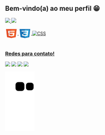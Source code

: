 ## Bem-vindo(a) ao meu perfil 😁

 <div>
   <a href="https://github.com/Uerbert">
   <img height="180em" src="https://github-readme-stats.vercel.app/api?username=Uerbert&show_icons=true&theme=merko&include_all_commits=true&count_private=true"/>
   <img height="180em" src="https://github-readme-stats.vercel.app/api/top-langs/?username=Uerbert&layout=compact&langs_count=6&theme=tokyonight"/>
   
</div>
<div style="display: inline_block"><br>
  <!-- <img align="center" alt="Js" height="30" width="40" src="https://raw.githubusercontent.com/devicons/devicon/master/icons/javascript/javascript-plain.svg"> -->
  <img align="center" alt="HTML" height="30" width="40" src="https://raw.githubusercontent.com/devicons/devicon/master/icons/html5/html5-original.svg">
  <img align="center" alt="CSS" height="30" width="40" src="https://raw.githubusercontent.com/devicons/devicon/master/icons/css3/css3-original.svg">
  <img align="center" alt="CSS" height="30" width="40"src="https://cdn.jsdelivr.net/gh/devicons/devicon/icons/csharp/csharp-original.svg" />
          
</div>
 
 <br>
 
  ### Redes para contato!
 
<div> 
 
  <a href="https://www.instagram.com/uerbert/" target="_blank"><img src="https://img.shields.io/badge/-Instagram-%23E4405F?style=for-the-badge&logo=instagram&logoColor=white" target=" _blank"></a>
  <a href="https://discord.com/channels/@me" target="_blank"><img src="https://img.shields.io/badge/Discord-7289DA?style=for-the-badge&logo=discord&logoColor=white" target=" _blank"></a> 
  <a href = "mailto:uerbert88@gmail.com"><img src="https://img.shields.io/badge/-Gmail-%23333?style=for-the-badge&logo=gmail&logoColor=white" target="_blank"></a>
  <a href="https://www.linkedin.com/in/uerbert-almeida/" target="_blank"><img src="https://img.shields.io/badge/-LinkedIn-%230077B5?style=for-the-badge&logo=linkedin&logoColor=white" target=" _blank"></a> 
 
  ![Snake animation](https://github.com/Uerbert/Uerbert/blob/output/github-contribution-grid-snake.svg)

</div>
